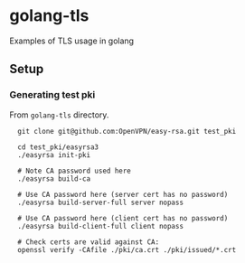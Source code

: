 # golang-tls
Examples of TLS usage in golang


## Setup
### Generating test pki

From `golang-tls` directory.
```
  git clone git@github.com:OpenVPN/easy-rsa.git test_pki

  cd test_pki/easyrsa3
  ./easyrsa init-pki

  # Note CA password used here
  ./easyrsa build-ca

  # Use CA password here (server cert has no password)
  ./easyrsa build-server-full server nopass

  # Use CA password here (client cert has no password)
  ./easyrsa build-client-full client nopass

  # Check certs are valid against CA:
  openssl verify -CAfile ./pki/ca.crt ./pki/issued/*.crt
```
